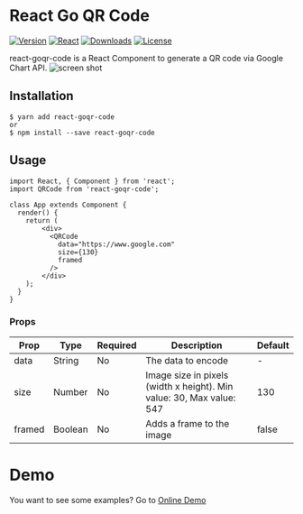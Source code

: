 # React Go QR Code
[![Version](https://img.shields.io/npm/v/react-goqr-code.svg?style=for-the-badge&logo=appveyor)]()
[![React](https://img.shields.io/npm/dependency-version/react-goqr-code/react.svg?style=for-the-badge&logo=appveyor)]()
[![Downloads](https://img.shields.io/npm/dw/react-goqr-code.svg?style=for-the-badge&logo=appveyor)]()
[![License](https://img.shields.io/github/license/iamgutz/react-goqr-code.svg?style=for-the-badge&logo=appveyor)]()

react-goqr-code is a React Component to generate a QR code via Google Chart API.
![screen shot](https://raw.githubusercontent.com/iamgutz/react-goqr-code/master/screenshots/demo-image.png)

## Installation
```
$ yarn add react-goqr-code
or
$ npm install --save react-goqr-code
```

## Usage

```
import React, { Component } from 'react';
import QRCode from 'react-goqr-code';

class App extends Component {
  render() {
    return (
        <div>
          <QRCode
            data="https://www.google.com"
            size={130}
            framed
          />
        </div>
    );
  }
}
```

### Props
|Prop| Type | Required | Description| Default
|---	|---	|--- |--- |--- |
|data| String | No | The data to encode| -
|size| Number | No | Image size in pixels (width x height). Min value: 30, Max value: 547| 130
|framed| Boolean | No |  Adds a frame to the image| false

# Demo
You want to see some examples? Go to [Online Demo](https://iamgutz.github.io/react-goqr-code/)
